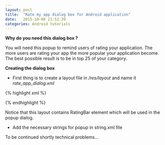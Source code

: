 ```yaml
---
layout: post
title:  "Rate my app dialog box for Android application"
date:   2015-10-08 21:52:39
categories: Android tutorials
---
```


<b>Why do you need this dialog box ? </b>

You will need this popup to remind users of rating your application. The more users are rating your app the more popular your application become. The best possible result is to be in top 25 of your category.

<b>Creating the dialog box</b>

* First thing is to create a layout file in <i>/res/layout</i> and name it <i>rate_app_dialog.xml</i>

{% highlight xml %}
<?xml version="1.0" encoding="utf-8"?>
<RelativeLayout xmlns:android="http://schemas.android.com/apk/res/android"
    xmlns:tools="http://schemas.android.com/tools"
    android:layout_width="match_parent"
    android:layout_height="wrap_content"
    android:orientation="vertical" >
    <RatingBar
        android:layout_width="wrap_content"
        android:layout_height="wrap_content"
        android:layout_centerHorizontal="true"
        android:stepSize = "1.0"
        android:numStars="5"
        android:id="@+id/ratingBar"
        android:layout_marginTop="16dp" />
</RelativeLayout>
{% endhighlight %}

Notice that this layout contains RatingBar element which will be used in the popup dialog.

* Add the necessary strings for popup in string.xml file

To be continued shortly technical problems...
